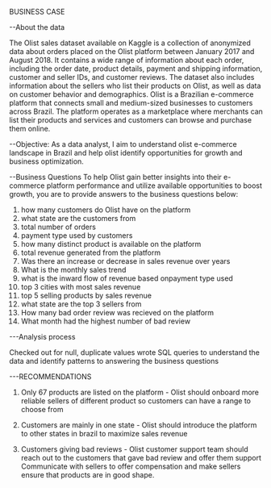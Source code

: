 BUSINESS CASE

--About the data

The Olist sales dataset available on Kaggle is a collection of anonymized data about orders placed on the Olist platform between January 2017 and August 2018. It contains a wide range of information about each order, including the order date, product details, payment and shipping information, customer and seller IDs, and customer reviews. The dataset also includes information about the sellers who list their products on Olist, as well as data on customer behavior and demographics. 
Olist is a Brazilian e-commerce platform that connects small and medium-sized businesses to customers across Brazil. The platform operates as a marketplace where merchants can list their products and services and customers can browse and purchase them online.

--Objective: As a data analyst, I aim to understand olist e-commerce landscape in Brazil and help olist identify opportunities for growth and business optimization. 

--Business Questions
To help Olist gain better insights into their e-commerce platform performance and utilize available opportunities to boost growth, you are to provide answers to the business questions below:
1. how many customers do Olist have on the platform
2. what state are the customers from
3. total number of orders
4. payment type used by customers
5. how many distinct product is available on the platform
6. total revenue generated from the platform
7. Was there an increase or decrease in sales revenue over years
8. What is the monthly sales trend
9. what is the inward flow of revenue based onpayment type used
10. top 3 cities with most sales revenue
11. top 5 selling products by sales revenue
12. what state are the top 3 sellers from
13. How many bad order review was recieved on the platform
14. What month had the highest number of bad review

---Analysis process

Checked out for null, duplicate values
wrote SQL queries to understand the data and identify patterns to answering the business questions

---RECOMMENDATIONS
1. Only 67 products are listed on the platform - Olist should onboard more reliable sellers of different product so customers can have a range to choose from

2. Customers are mainly in one state  - Olist should introduce the platform to other states in brazil to maximize sales revenue

3. Customers giving bad reviews -
Olist customer support team should reach out to the customers that gave bad review and offer them support
Communicate with sellers to offer compensation and make sellers ensure that products are in good shape.

